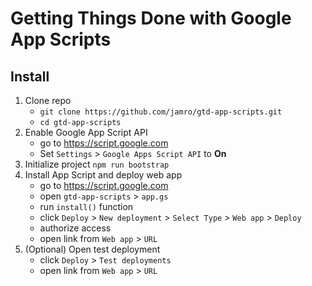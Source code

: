 # Getting Things Done with Google App Scripts


## Install

1. Clone repo 
   - `git clone https://github.com/jamro/gtd-app-scripts.git`
   - `cd gtd-app-scripts`
2. Enable Google App Script API
   - go to https://script.google.com
   - Set `Settings` > `Google Apps Script API` to **On**
3. Initialize project `npm run bootstrap`
4. Install App Script and deploy web app
   - go to https://script.google.com
   - open `gtd-app-scripts` > `app.gs`
   - run `install()` function
   - click `Deploy` > `New deployment` > `Select Type` > `Web app` > `Deploy`
   - authorize access
   - open link from `Web app` > `URL`
5. (Optional) Open test deployment
   - click `Deploy` > `Test deployments`
   - open link from `Web app` > `URL`